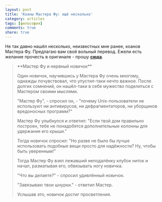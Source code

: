 ```yaml
---
layout: post
title: 'Коаны Мастера Фу: ещё несколько'
category: articles
tags: [философия]
comments: true
share: true
---
```

Не так давно нашёл несколько, неизвестных мне ранее, коанов Мастера Фу. Предлагаю вам свой вольный перевод. Ежели есть желание прочесть в оригинале - прошу **<a href="http://catb.org/~esr/writings/unix-koans/">сюда</a>**.

<blockquote>
**Мастер Фу и нервный новичок**

Один новичок, научившись у Мастера Фу очень многому, однажды почувствовал, что упустил-таки нечто важное. После долгих сомнений, он нашёл-таки в себе мужество поделиться с Мастером своими мыслями.

"Мастер Фу", - спросил он, - "почему Unix-пользователи не используют ни антивирусов, ни дефрагментаторов, ни уборщиков вредоносных программ?"

Мастер Фу улыбнулся и ответил: "Если твой дом правильно построен, тебе не понадобятся дополнительные колонны для удержания его крыши."

Тогда новичок спросил: "Но разве не было бы лучше использовать подобные вещи просто для надёжности? Ну, чтобы быть уверенным!"

Тогда Мастер Фу взял лежавший неподалёнку клубок ниток и начал, разматывая его, обвязывать ногу новичка.

"Что вы делаете?" - спросил удивлённый новичок.

"Завязываю твои шнурки." - ответил Мастер.

Услышав это, новичок достиг просветления.
</blockquote>
